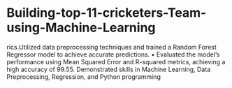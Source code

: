 # Building-top-11-cricketers-Team-using-Machine-Learning
rics.Utilized data preprocessing techniques and trained a Random Forest Regressor model to achieve accurate predictions. • Evaluated the model’s performance using Mean Squared Error and R-squared metrics, achieving a high accuracy of 99.55. Demonstrated skills in Machine Learning, Data Preprocessing, Regression, and Python programming
